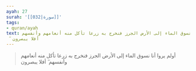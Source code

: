 ```yaml
---
ayah: 27
surah: '[[032|سورة]]'
tags:
- quran/ayah
text: أولم يروا أنا نسوق الماء إلى الأرض الجرز فنخرج به زرعا تأكل منه أنعامهم وأنفسهم
  ۖ أفلا يبصرون
---
```

> أولم يروا أنا نسوق الماء إلى الأرض الجرز فنخرج به زرعا تأكل منه أنعامهم وأنفسهم ۖ أفلا يبصرون
